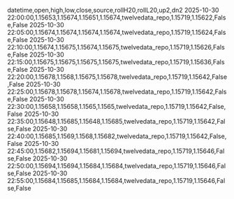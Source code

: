 datetime,open,high,low,close,source,rollH20,rollL20,up2,dn2
2025-10-30 22:00:00,1.15653,1.15674,1.15651,1.15674,twelvedata_repo,1.15719,1.15622,False,False
2025-10-30 22:05:00,1.15674,1.15674,1.15674,1.15674,twelvedata_repo,1.15719,1.15624,False,False
2025-10-30 22:10:00,1.15674,1.15675,1.15674,1.15675,twelvedata_repo,1.15719,1.15626,False,False
2025-10-30 22:15:00,1.15675,1.15675,1.15675,1.15675,twelvedata_repo,1.15719,1.15636,False,False
2025-10-30 22:20:00,1.15678,1.1568,1.15675,1.15678,twelvedata_repo,1.15719,1.15642,False,False
2025-10-30 22:25:00,1.15678,1.15678,1.15674,1.15678,twelvedata_repo,1.15719,1.15642,False,False
2025-10-30 22:30:00,1.15658,1.15658,1.1565,1.1565,twelvedata_repo,1.15719,1.15642,False,False
2025-10-30 22:35:00,1.15648,1.15685,1.15648,1.15685,twelvedata_repo,1.15719,1.15642,False,False
2025-10-30 22:40:00,1.15685,1.1569,1.1568,1.15682,twelvedata_repo,1.15719,1.15642,False,False
2025-10-30 22:45:00,1.15682,1.15694,1.15681,1.15694,twelvedata_repo,1.15719,1.15646,False,False
2025-10-30 22:50:00,1.15694,1.15694,1.15684,1.15684,twelvedata_repo,1.15719,1.15646,False,False
2025-10-30 22:55:00,1.15684,1.15685,1.15684,1.15684,twelvedata_repo,1.15719,1.15646,False,False
